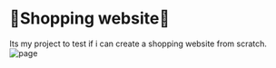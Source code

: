 # 🛒Shopping website🛒
Its my project to test if i can create a shopping website from scratch.
![page](https://github.com/user-attachments/assets/b65b3337-4417-4930-a31c-00c82a4e4bcb)


